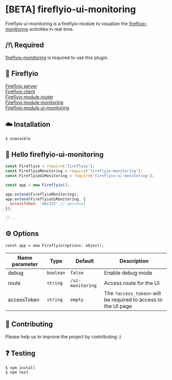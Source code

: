 # [BETA] fireflyio-ui-monitoring

Fireflyio ui-monitoring is a fireflyio module to visualize the [fireflyio-monitoring](https://github.com/dobobaie/fireflyio-monitoring) activities in real time.  

## /!\ Required

[fireflyio-monitoring](https://github.com/dobobaie/fireflyio-monitoring) is required to use this plugin.  

## 🚀 Fireflyio

[Fireflyio server](https://github.com/dobobaie/fireflyio)  
[Fireflyio client](https://github.com/dobobaie/fireflyio-client)  
[Fireflyio module router](https://github.com/dobobaie/fireflyio-router)  
[Fireflyio module monitoring](https://github.com/dobobaie/fireflyio-monitoring)  
[Fireflyio module ui-monitoring](https://github.com/dobobaie/fireflyio-ui-monitoring)  

## ☁️ Installation

```
$ unavaible
```

## 👋 Hello fireflyio-ui-monitoring

```js
const Fireflyio = require('fireflyio');
const FireflyioMonitoring = require('fireflyio-monitoring');
const FireflyioUiMonitoring = require('fireflyio-ui-monitoring');

const app = new Fireflyio();

app.extend(FireflyioMonitoring);
app.extend(FireflyioUiMonitoring, {
  accessToken: 'abc132' // optional
});

// ...
```

## ⚙️ Options 

`const app = new Fireflyio(options: object);`   

Name parameter | Type | Default | Description
--- | --- | --- | ---
debug | `boolean` | `false` | Enable debug mode
route | `string` | `/ui-monitoring` | Access route for the UI
accessToken | `string` | `empty` | The `?access_token=` will be required to access to the UI page

## 👥 Contributing

Please help us to improve the project by contributing :)  

## ❓️ Testing

```
$ npm install
$ npm test
```
